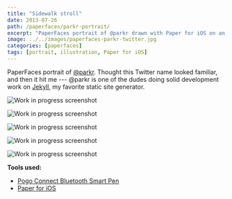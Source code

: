```yaml
---
title: "Sidewalk stroll"
date: 2013-07-26
path: /paperfaces/parkr-portrait/
excerpt: "PaperFaces portrait of @parkr drawn with Paper for iOS on an iPad."
image: ../../images/paperfaces-parkr-twitter.jpg
categories: [paperfaces]
tags: [portrait, illustration, Paper for iOS]
---
```


PaperFaces portrait of [@parkr](https://twitter.com/parkr). Thought this Twitter name looked familiar, and then it hit me --- @parkr is one of the dudes doing solid development work on [Jekyll](http://jekyllrb.com), my favorite static site generator.

![Work in progress screenshot](../../images/paperfaces-parkr-process-1-lg.jpg)

![Work in progress screenshot](../../images/paperfaces-parkr-process-2-lg.jpg)

![Work in progress screenshot](../../images/paperfaces-parkr-process-3-lg.jpg)

![Work in progress screenshot](../../images/paperfaces-parkr-process-4-lg.jpg)

![Work in progress screenshot](../../images/paperfaces-parkr-process-5-lg.jpg)

**Tools used:**

- [Pogo Connect Bluetooth Smart Pen](https://www.amazon.com/gp/product/B009K448L4/ref=as_li_ss_tl?ie=UTF8&camp=1789&creative=390957&creativeASIN=B009K448L4&linkCode=as2&tag=mademist-20)
- [Paper for iOS](https://paper.bywetransfer.com/)
